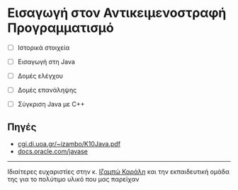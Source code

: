 # Εισαγωγή στον Αντικειμενοστραφή Προγραμματισμό

- [ ] Ιστορικά στοιχεία
- [ ] Εισαγωγή στη Java
- [ ] Δομές ελέγχου
- [ ] Δομές επανάληψης
- [ ] Σύγκριση Java με C++



## Πηγές
* [cgi.di.uoa.gr/~izambo/K10Java.pdf](https://cgi.di.uoa.gr/~izambo/K10Java.pdf)
* [docs.oracle.com/javase](https://docs.oracle.com/javase/tutorial/java/index.html)


---

Ιδιαίτερες ευχαριστίες στην κ. [Ιζαμπώ Καράλη](https://cgi.di.uoa.gr/~izambo/GR.html) και την εκπαιδευτική ομάδα της για το πολύτιμο υλικό που μας παρείχαν
